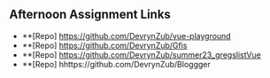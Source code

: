 ## Afternoon Assignment Links

* **[Repo] https://github.com/DevrynZub/vue-playground
* **[Repo] https://github.com/DevrynZub/Gfis
* **[Repo] https://github.com/DevrynZub/summer23_gregslistVue
* **[Repo] hhttps://github.com/DevrynZub/Bloggger
